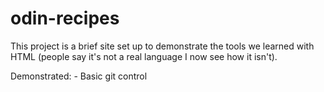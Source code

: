 # odin-recipes
This project is a brief site set up to demonstrate the tools we learned with HTML (people say it's not a real language I now see how it isn't). 

Demonstrated:
    - Basic git control